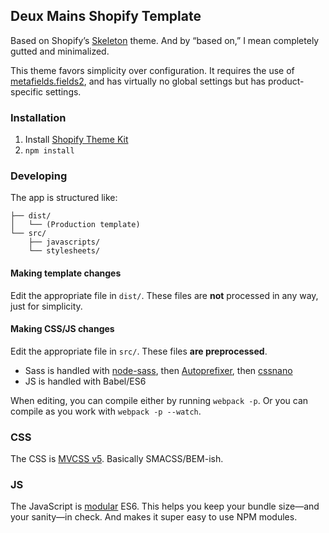 Deux Mains Shopify Template
---------------------------

Based on Shopify’s [Skeleton](https://github.com/Shopify/skeleton-theme) theme.
And by “based on,” I mean completely gutted and minimalized.

This theme favors simplicity over configuration. It requires the use of
[metafields.fields2](https://apps.shopify.com/metafields.fields2), and has virtually no global
settings but has product-specific settings.

### Installation

1. Install [Shopify Theme Kit](https://shopify.github.io/themekit/)
1. `npm install`

### Developing

The app is structured like:

```
├── dist/
│   └── (Production template)
└── src/
    ├── javascripts/
    └── stylesheets/
```
#### Making template changes

Edit the appropriate file in `dist/`. These files are **not** processed
in any way, just for simplicity.

#### Making CSS/JS changes

Edit the appropriate file in `src/`. These files **are preprocessed**.

- Sass is handled with [node-sass](https://github.com/sass/node-sass),
  then [Autoprefixer](https://github.com/postcss/autoprefixer), then
  [cssnano](https://github.com/ben-eb/cssnano)
- JS is handled with Babel/ES6

When editing, you can compile either by running `webpack -p`. Or you
can compile as you work with `webpack -p --watch`.

### CSS

The CSS is [MVCSS v5](http://mvcss.io/). Basically SMACSS/BEM-ish.

### JS

The JavaScript is [modular](https://medium.freecodecamp.com/javascript-modules-a-beginner-s-guide-783f7d7a5fcc)
ES6. This helps you keep your bundle size—and your sanity—in check. And
makes it super easy to use NPM modules.

